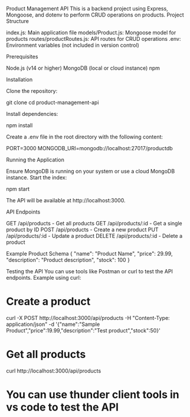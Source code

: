 Product Management API
This is a backend project using Express, Mongoose, and dotenv to perform CRUD operations on products.
Project Structure

index.js: Main application file
models/Product.js: Mongoose model for products
routes/productRoutes.js: API routes for CRUD operations
.env: Environment variables (not included in version control)

Prerequisites

Node.js (v14 or higher)
MongoDB (local or cloud instance)
npm

Installation

Clone the repository:

git clone <repository-url>
cd product-management-api


Install dependencies:

npm install


Create a .env file in the root directory with the following content:

PORT=3000
MONGODB_URI=mongodb://localhost:27017/productdb

Running the Application

Ensure MongoDB is running on your system or use a cloud MongoDB instance.
Start the index:

npm start


The API will be available at http://localhost:3000.

API Endpoints

GET /api/products - Get all products
GET /api/products/:id - Get a single product by ID
POST /api/products - Create a new product
PUT /api/products/:id - Update a product
DELETE /api/products/:id - Delete a product

Example Product Schema
{
  "name": "Product Name",
  "price": 29.99,
  "description": "Product description",
  "stock": 100
}

Testing the API
You can use tools like Postman or curl to test the API endpoints. Example using curl:
# Create a product
curl -X POST http://localhost:3000/api/products -H "Content-Type: application/json" -d '{"name":"Sample Product","price":19.99,"description":"Test product","stock":50}'

# Get all products
curl http://localhost:3000/api/products

# You can use thunder client tools in vs code to test the API